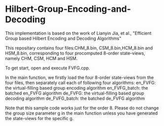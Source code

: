 # Hilbert-Group-Encoding-and-Decoding
This implementation is based on the work of Lianyin Jia, et al., "Efficient Group based Hilbert Encoding and Decoding Algorithms" 

This repositary contains four files:CHM_8.bin, CSM_8.bin,HCM_8.bin and HSM_8.bin, corresponding to four procomputed 8-order state-views, namely CHM, CSM, HCM and HSM. 
 
To get start, open and execute FVFG.cpp. 

In the main function, we firstly load the four 8-order state-views from the four files, then separately call each of following four algorithms:
en_FVFG: the virtual-filling based group encoding algorithm
en_FVFG_batch: the batched en_FVFG algorithm
de_FVFG: the virtual-filling based group decoding algorithm
de_FVFG_batch: the batched de_FVFG algorithm

Note that this sample code works just for the order 8. Please do not change the group size parameter g in the main function unless you have generated the state-views for the specific g.
